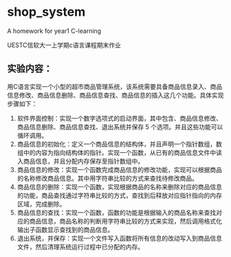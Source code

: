 # shop_system
A homework for year1 C-learning

UESTC信软大一上学期c语言课程期末作业

## 实验内容：
用C语言实现一个小型的超市商品管理系统，该系统需要具备商品信息录入、商品信息修改、商品信息删除、商品信息查找、商品信息的插入这几个功能。具体实现步骤如下：
1. 软件界面控制：实现一个数字选项式的启动界面，其中包含、商品信息修改、商品信息删除、商品信息查找、退出系统并保存 5 个选项。并且这些功能可以循环调用。
2. 商品信息的初始化：定义一个商品信息的结构体，并且声明一个指针数组，数组中的内容为指向结构体的指针。实现一个函数，从已有的商品信息文件中读入商品信息，并且分配内存保存至指针数组中。
3. 商品信息的修改：实现一个函数完成商品信息的修改功能，实现可以根据商品的名称修改商品信息。其中用字符串比较的方式来查找待修改商品。
4. 商品信息的删除：实现一个函数，实现根据商品的名称来删除对应的商品信息的功能，商品查找通过字符串比较的方式，查找到后释放对应指针指向的内存区域，完成删除。
5. 商品信息的查找：实现一个函数，函数的功能是根据输入的商品名称来查找对应的商品信息，商品名称的判断用字符串比较的方式来实现，然后调用格式化输出子函数显示查找到的商品信息。
6. 退出系统，并保存：实现一个文件写入函数将所有信息的改动写入到商品信息文件，然后清理系统运行过程中已分配的内存。
